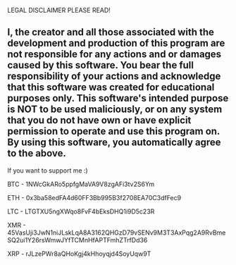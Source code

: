 LEGAL DISCLAIMER PLEASE READ!

I, the creator and all those associated with the development and production of this program 
are not responsible for any actions and or damages caused by this software. You bear the full
responsibility of your actions and acknowledge that this software was created for educational 
purposes only. This software's intended purpose is NOT to be used maliciously, or on any system
that you do not have own or have explicit permission to operate and use this program on. By using
this software, you automatically agree to the above.
--------------------------------------------------------------------------------------------------

If you want to support me :)

BTC - 1NWcGkARo5ppfgMaVA9V8zgAFi3tv2S6Ym

ETH - 0x3ba58edFA4d60FF3Bb995B3f2708EA70C3dfFec9

LTC - LTGTXU5ngXWqo8FvF4bEksDHQ1i9D5c23R

XMR - 45VasUji3JwN1niJLskLqA8A3162QHGzD79vSENv9M3T3AxPqg2A9RvBmeSQ2ui1Y26rsWmwJYfTCMnHfAPTFmhZTrfDd36

XRP - rJLzePWr8aQHoKgj4kHhoyqjd4SoyUqw9T